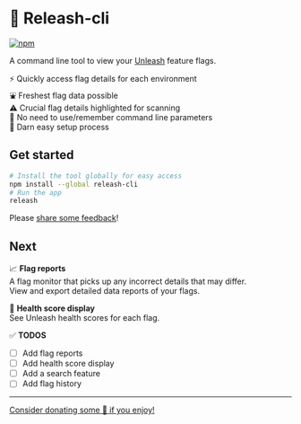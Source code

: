 # 🎏 Releash-cli

[![npm](https://img.shields.io/npm/v/releash-cli?colorA=9792ed&colorB=fffaeb)](https://www.npmjs.com/package/releash-cli)

A command line tool to view your [Unleash](https://www.getunleash.io/) feature flags.

⚡ Quickly access flag details for each environment<br>
⛲ Freshest flag data possible<br>
⚠️ Crucial flag details highlighted for scanning<br>
💭 No need to use/remember command line parameters<br>
🥰 Darn easy setup process

## Get started

```bash
# Install the tool globally for easy access
npm install --global releash-cli
# Run the app
releash
```

Please [share some feedback](https://github.com/ben-rogerson/releash-cli/discussions/new/choose)!

## Next

📈 **Flag reports**<br>
A flag monitor that picks up any incorrect details that may differ.<br>
View and export detailed data reports of your flags.

💊 **Health score display**<br>
See Unleash health scores for each flag.

✅ **TODOS**<br>

- [ ] Add flag reports
- [ ] Add health score display
- [ ] Add a search feature
- [ ] Add flag history

---

[Consider donating some 🍕 if you enjoy!](https://www.buymeacoffee.com/benrogerson)
